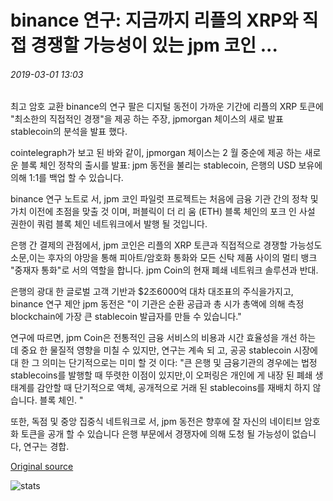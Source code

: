 # binance 연구: 지금까지 리플의 XRP와 직접 경쟁할 가능성이 있는 jpm 코인 ...

###### 2019-03-01 13:03

최고 암호 교환 binance의 연구 팔은 디지털 동전이 가까운 기간에 리플의 XRP 토큰에 "최소한의 직접적인 경쟁"을 제공 하는 주장, jpmorgan 체이스의 새로 발표 stablecoin의 분석을 발표 했다.

cointelegraph가 보고 된 바와 같이, jpmorgan 체이스는 2 월 중순에 제공 하는 새로운 블록 체인 정착의 출시를 발표: jpm 동전을 불리는 stablecoin, 은행의 USD 보유에 의해 1:1를 백업 할 수 있습니다.

binance 연구 노트로 서, jpm 코인 파일럿 프로젝트는 처음에 금융 기관 간의 정착 및 가치 이전에 초점을 맞출 것 이며, 퍼블릭이 더 리 움 (ETH) 블록 체인의 포크 인 사설 권한이 쿼럼 블록 체인 네트워크에서 발행 될 것입니다.

은행 간 결제의 관점에서, jpm 코인은 리플의 XRP 토큰과 직접적으로 경쟁할 가능성도 소문,이는 후자의 야망을 통해 피아트/암호화 통화와 모든 신탁 제품 사이의 멀티 뱅크 "중재자 통화"로 서의 역할을 합니다. jpm Coin의 현재 폐쇄 네트워크 솔루션과 반대.

은행의 광대 한 글로벌 고객 기반과 $2조6000억 대차 대조표의 주식을가지고, binance 연구 제안 jpm 동전은 "이 기관은 순환 공급과 총 시가 총액에 의해 측정 blockchain에 가장 큰 stablecoin 발급자를 만들 수 있습니다."

연구에 따르면, jpm Coin은 전통적인 금융 서비스의 비용과 시간 효율성을 개선 하는 데 중요 한 물질적 영향을 미칠 수 있지만, 연구는 계속 되 고, 공공 stablecoin 시장에 대 한 그 의미는 단기적으로는 미미 할 것 이다: "큰 은행 및 금융기관의 경우에는 법정 stablecoins를 발행할 때 뚜렷한 이점이 있지만,이 오퍼링은 개인에 게 내장 된 폐쇄 생태계를 감안할 때 단기적으로 액체, 공개적으로 거래 된 stablecoins를 재배치 하지 않습니다. 블록 체인. "

또한, 독점 및 중앙 집중식 네트워크로 서, jpm 동전은 향후에 잘 자신의 네이티브 암호화 토큰을 공개 할 수 있습니다 은행 부문에서 경쟁자에 의해 도청 될 가능성이 없습니다, 연구는 경합.

[Original source](https://cointelegraph.com/news/binance-research-jpm-coin-unlikely-to-directly-compete-with-ripples-xrp-for-now)

![stats](https://c.statcounter.com/11760860/0/a89fa40b/1/ "stats")
